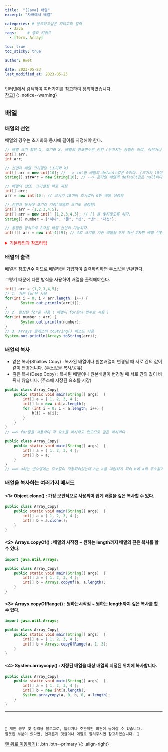 ```yaml
---
title:  "[Java] 배열"  
excerpt: "자바에서 배열"

categories: # 분류하고싶은 카테고리 입력
  - Java
tags:     # 중요 키워드
  - [Term, Array]

toc: true
toc_sticky: true

author: Hwet

date: 2023-05-23
last_modified_at: 2023-05-23
---
```


인터넷에서 검색하여 여러가지를 참고하여 정리하였습니다.    
[참고1](http://www.tcpschool.com/java/java_collectionFramework_concept)
{: .notice--warning}

## 배열

### 배열의 선언

배열의 경우는 초기화와 동시에 길이를 지정해야 한다.

```java
// 배열 크기 할당 X, 초기화 X, 배열의 참조변수만 선언 (두가지는 동일한 의미, 아무거나 사용)
int[] arr;
int arr;

// 선언과 배열 크기할당 (초기화 X)
int[] arr = new int[10]; // --> int형 배열의 default값은 0이다. (크기가 10이며 초기값이 0인 배열 생성됨)		
String[] strArr = new String[10]; // --> 문자열 배열의 default값은 null이다. (크기가 10이며 초기값이 null인 배열 생성됨)		

// 배열의 선언, 크기설정 따로 지정
int[] arr;
arr = new int[10]; // 크기가 10이며 초기값이 0인 배열 생성됨

// 선언과 동시에 초기값 지정(배열의 크기도 설정됨)
int[] arr = {1,2,3,4,5};
int[] arr = new int[] {1,2,3,4,5}; // [] 을 잊지않도록 하자.
String[] number = {"하나", "둘", "셋", "넷", "다섯"};

// 동일한 방식으로 2차원 배열 선언이 가능하다.
int[][] arr = new int[4][9]; // 4의 크기를 가진 배열을 9개 지닌 2차원 배열 선언 (마찬가지로 초기값은 0으로 설정됨)
```

<p><details>
<summary style="color:red;">기본타입과 참조타입</summary><!-- summary 아래 한칸 공백 필요 -->

> 기본 타입 : byte, char, short, int, long, float <br>
> 참조 타입 : 배열, 열거, 클래스, 인터페이스 <br>
> ==> 기본타입은 실제값을 변수에 저장하지만 참조타입은 메모리의 주소값을 변수 안에 저장한다.
</details></p>


### 배열의 출력

배열은 참조변수 이므로 배열명을 기입하여 출력하려하면 주소값을 반환한다.

그렇기 때문에 다른 방식을 사용하여 배열을 출력해야한다.

```java
int[] arr = {1,2,3,4,5};
// 1. 기본 for문 사용     
for(int i = 0; i < arr.length; i++) {
       System.out.println(arr[i]);
}
// 2. 향상된 for문 사용 ( 배열이 for문의 변수로 사용 )
for(int number : arr) {
       System.out.println(number);
}
// 3. Arrays 클래스의 toString() 메소드 사용
System.out.println(Arrays.toString(arr));

```

### 배열의 복사

- 얕은 복사(Shallow Copy) : 복사된 배열이나 원본배열이 변경될 때 서로 간의 값이 같이 변경됩니다. (주소값을 복사/공유)
- 깊은 복사(Deep Copy) : 복사된 배열이나 원본배열이 변경될 때 서로 간의 값이 바뀌지 않습니다. (주소에 저장된 요소를 저장)

```java
public class Array_Copy{
    public static void main(String[] args)  {
        int[] a = { 1, 2, 3, 4 };
        int[] b = new int[a.length]; 
        for (int i = 0; i < a.length; i++) {
            b[i] = a[i];
        }
    }
}
// ==> for문을 사용하여 각 요소를 복사하고 있으므로 깊은 복사이다.

public class Array_Copy{
    public static void main(String[] args)  {
        int[] a = { 1, 2, 3, 4 };
        int[] b = a;
    }
}
// ==> a라는 변수명에는 주소값이 저장되어있는데 b는 a를 대입하게 되어 b에 a의 주소값이 저장된다. 그러므로 주소값을 공유하게 되고 이는 얕은 복사이다.

```

### 배열을 복사하는 여러가지 메서드

#### <1> Object.clone() : 가장 보편적으로 사용되며 쉽게 배열을 깊은 복사할 수 있다.

```java
public class Array_Copy{
    public static void main(String[] args)  {
        int[] a = { 1, 2, 3, 4 };
        int[] b = a.clone();
    }
}
```

#### <2> Arrays.copyOf() : 배열의 시작점 ~ 원하는 length까지 배열의 깊은 복사를 할 수 있다. 

```java
import java.util.Arrays;

public class Array_Copy{
    public static void main(String[] args)  {
        int[] a = { 1, 2, 3, 4 };
        int[] b = Arrays.copyOf(a, a.length);
    }
}
```

#### <3> Arrays.copyOfRange() : 원하는시작점 ~ 원하는 length까지 깊은 복사를 할 수 있다. 

```java
import java.util.Arrays;

public class Array_Copy{
    public static void main(String[] args)  {
        int[] a = { 1, 2, 3, 4 };
        int[] b = Arrays.copyOfRange(a, 1, 3);
    }
}
```

#### <4> System.arraycopy() : 지정된 배열을 대상 배열의 지정된 위치에 복사합니다.

```java
public class Array_Copy{
    public static void main(String[] args)  {
        int[] a = { 1, 2, 3, 4 };
        int[] b = new int[a.length];
        System.arraycopy(a, 0, b, 0, a.length);
    }
}
```




***
<br>
    
    📢 개인 공부 및 정리용 블로그로, 틀리거나 주관적인 의견이 들어갈 수 있습니다.
    잘못된 부분이 있다면, 언제든지 댓글이나 메일로 알려주시면 참고하겠습니다. 🔔

[맨 위로 이동하기](#){: .btn .btn--primary }{: .align-right}